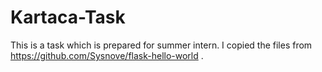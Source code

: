 # Kartaca-Task
This is a task which is prepared for summer intern. I copied the files from https://github.com/Sysnove/flask-hello-world . 
